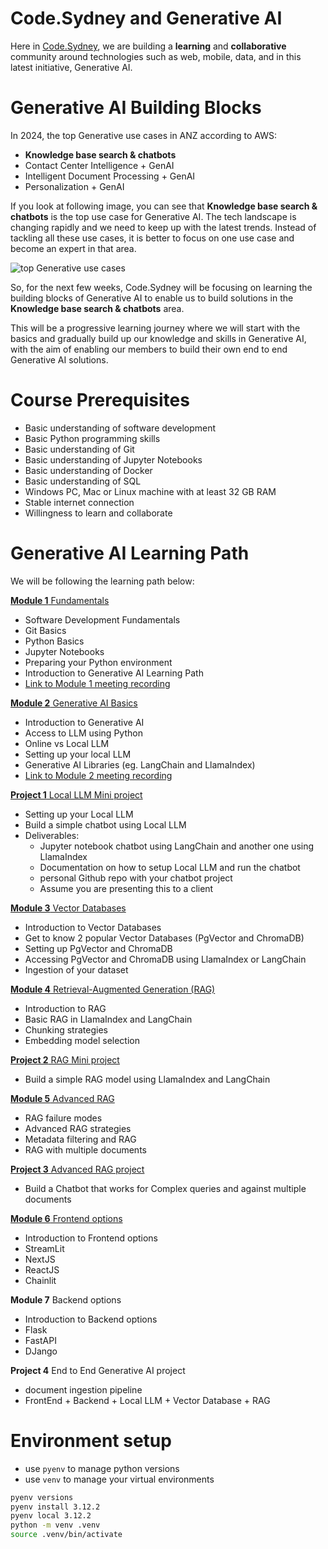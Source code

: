 # Code.Sydney and Generative AI

Here in [Code.Sydney](https://www.code.sydney/), we are building a **learning** and **collaborative** community around technologies such as web, mobile, data, and in this latest initiative, Generative AI.

# Generative AI Building Blocks

In 2024, the top Generative use cases in ANZ according to AWS:

- **Knowledge base search & chatbots**
- Contact Center Intelligence + GenAI
- Intelligent Document Processing + GenAI
- Personalization + GenAI

If you look at following image, you can see that **Knowledge base search & chatbots** is the top use case for Generative AI. The tech landscape is changing rapidly and we need to keep up with the latest trends. Instead of tackling all these use cases, it is better to focus on one use case and become an expert in that area.

![top Generative use cases](./images/aws-anz-top-use-cases-gen-ai.png)

So, for the next few weeks, Code.Sydney will be focusing on learning the building blocks of Generative AI to enable us to build solutions in the **Knowledge base search & chatbots** area.

This will be a progressive learning journey where we will start with the basics and gradually build up our knowledge and skills in Generative AI, with the aim of enabling our members to build their own end to end Generative AI solutions.

# Course Prerequisites
- Basic understanding of software development
- Basic Python programming skills
- Basic understanding of Git
- Basic understanding of Jupyter Notebooks
- Basic understanding of Docker
- Basic understanding of SQL
- Windows PC, Mac or Linux machine with at least 32 GB RAM
- Stable internet connection
- Willingness to learn and collaborate

# Generative AI Learning Path

We will be following the learning path below:

[**Module 1** Fundamentals](module-1/README.md)
- Software Development Fundamentals
- Git Basics
- Python Basics
- Jupyter Notebooks
- Preparing your Python environment
- Introduction to Generative AI Learning Path
- [Link to Module 1 meeting recording](https://youtu.be/9OZg8e0LGvc?feature=shared)  

[**Module 2** Generative AI Basics](module-2/README.md)
- Introduction to Generative AI
- Access to LLM using Python
- Online vs Local LLM
- Setting up your local LLM
- Generative AI Libraries (eg. LangChain and LlamaIndex)
- [Link to Module 2 meeting recording](https://www.youtube.com/watch?v=WtCdTQ_ZUT8)

[**Project 1** Local LLM Mini project](.)
- Setting up your Local LLM
- Build a simple chatbot using Local LLM
- Deliverables:
    - Jupyter notebook chatbot using LangChain and another one using LlamaIndex
    - Documentation on how to setup Local LLM and run the chatbot
    - personal Github repo with your chatbot project
    - Assume you are presenting this to a client

[**Module 3** Vector Databases](module-3/README.md)
- Introduction to Vector Databases
- Get to know 2 popular Vector Databases (PgVector and ChromaDB)
- Setting up PgVector and ChromaDB
- Accessing PgVector and ChromaDB using LlamaIndex or LangChain
- Ingestion of your dataset

[**Module 4** Retrieval-Augmented Generation (RAG)](module-4/README.md)
- Introduction to RAG
- Basic RAG in LlamaIndex and LangChain
- Chunking strategies
- Embedding model selection

[**Project 2** RAG Mini project](.)
- Build a simple RAG model using LlamaIndex and LangChain

[**Module 5** Advanced RAG](module-5/README.md)
- RAG failure modes
- Advanced RAG strategies
- Metadata filtering and RAG
- RAG with multiple documents

[**Project 3** Advanced RAG project](.)
- Build a Chatbot that works for Complex queries and against multiple documents

[**Module 6** Frontend options](module-6/README.md)
- Introduction to Frontend options
- StreamLit
- NextJS
- ReactJS
- Chainlit

**Module 7** Backend options
- Introduction to Backend options
- Flask
- FastAPI
- DJango

**Project 4** End to End Generative AI project
- document ingestion pipeline
- FrontEnd + Backend + Local LLM + Vector Database + RAG

# Environment setup
- use `pyenv` to manage python versions
- use `venv` to manage your virtual environments

```bash
pyenv versions
pyenv install 3.12.2
pyenv local 3.12.2
python -m venv .venv
source .venv/bin/activate
``` 
